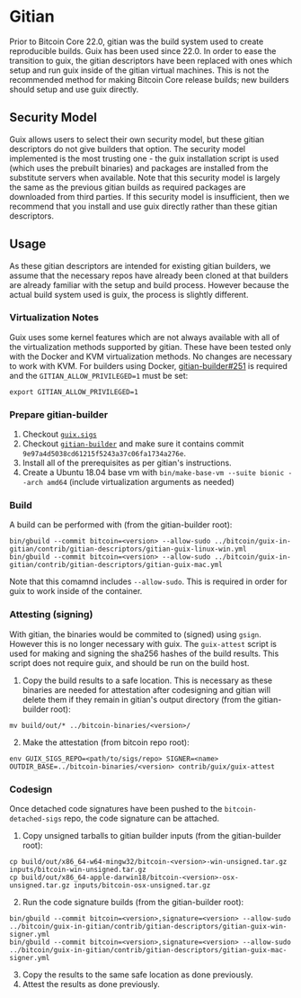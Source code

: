 # Gitian

Prior to Bitcoin Core 22.0, gitian was the build system used to create reproducible builds.
Guix has been used since 22.0.
In order to ease the transition to guix, the gitian descriptors have been replaced with ones which setup and run guix inside of the gitian virtual machines.
This is not the recommended method for making Bitcoin Core release builds; new builders should setup and use guix directly.

## Security Model

Guix allows users to select their own security model, but these gitian descriptors do not give builders that option.
The security model implemented is the most trusting one - the guix installation script is used (which uses the prebuilt binaries) and packages are installed from the substitute servers when available.
Note that this security model is largely the same as the previous gitian builds as required packages are downloaded from third parties.
If this security model is insufficient, then we recommend that you install and use guix directly rather than these gitian descriptors.

## Usage

As these gitian descriptors are intended for existing gitian builders, we assume that the necessary repos have already been cloned at that builders are already familiar with the setup and build process.
However because the actual build system used is guix, the process is slightly different.

### Virtualization Notes

Guix uses some kernel features which are not always available with all of the virtualization methods supported by gitian.
These have been tested only with the Docker and KVM virtualization methods.
No changes are necessary to work with KVM.
For builders using Docker, [gitian-builder#251](https://github.com/devrandom/gitian-builder/pull/251) is required and the `GITIAN_ALLOW_PRIVILEGED=1` must be set:
```
export GITIAN_ALLOW_PRIVILEGED=1
```

### Prepare gitian-builder

1. Checkout [`guix.sigs`](https://github.com/bitcoin-core/guix.sigs)
2. Checkout [`gitian-builder`](https://github.com/devrandom/gitian-builder) and make sure it contains commit `9e97a4d5038cd61215f5243a37c06fa1734a276e`.
3. Install all of the prerequisites as per gitian's instructions.
4. Create a Ubuntu 18.04 base vm with `bin/make-base-vm --suite bionic --arch amd64` (include virtualization arguments as needed)

### Build

A build can be performed with (from the gitian-builder root):

```
bin/gbuild --commit bitcoin=<version> --allow-sudo ../bitcoin/guix-in-gitian/contrib/gitian-descriptors/gitian-guix-linux-win.yml
bin/gbuild --commit bitcoin=<version> --allow-sudo ../bitcoin/guix-in-gitian/contrib/gitian-descriptors/gitian-guix-mac.yml
```

Note that this comamnd includes `--allow-sudo`.
This is required in order for guix to work inside of the container.

### Attesting (signing)

With gitian, the binaries would be commited to (signed) using `gsign`.
However this is no longer necessary with guix.
The `guix-attest` script is used for making and signing the sha256 hashes of the build results.
This script does not require guix, and should be run on the build host.

1. Copy the build results to a safe location. This is necessary as these binaries are needed for attestation after codesigning and gitian will delete them if they remain in gitian's output directory (from the gitian-builder root):
```
mv build/out/* ../bitcoin-binaries/<version>/
```
2. Make the attestation (from bitcoin repo root):
```
env GUIX_SIGS_REPO=<path/to/sigs/repo> SIGNER=<name> OUTDIR_BASE=../bitcoin-binaries/<version> contrib/guix/guix-attest
```

### Codesign

Once detached code signatures have been pushed to the `bitcoin-detached-sigs` repo, the code signature can be attached.

1. Copy unsigned tarballs to gitian builder inputs (from the gitian-builder root):
```
cp build/out/x86_64-w64-mingw32/bitcoin-<version>-win-unsigned.tar.gz inputs/bitcoin-win-unsigned.tar.gz
cp build/out/x86_64-apple-darwin18/bitcoin-<version>-osx-unsigned.tar.gz inputs/bitcoin-osx-unsigned.tar.gz
```
2. Run the code signature builds (from the gitian-builder root):
```
bin/gbuild --commit bitcoin=<version>,signature=<version> --allow-sudo ../bitcoin/guix-in-gitian/contrib/gitian-descriptors/gitian-guix-win-signer.yml
bin/gbuild --commit bitcoin=<version>,signature=<version> --allow-sudo ../bitcoin/guix-in-gitian/contrib/gitian-descriptors/gitian-guix-mac-signer.yml
```
3. Copy the results to the same safe location as done previously.
4. Attest the results as done previously.
